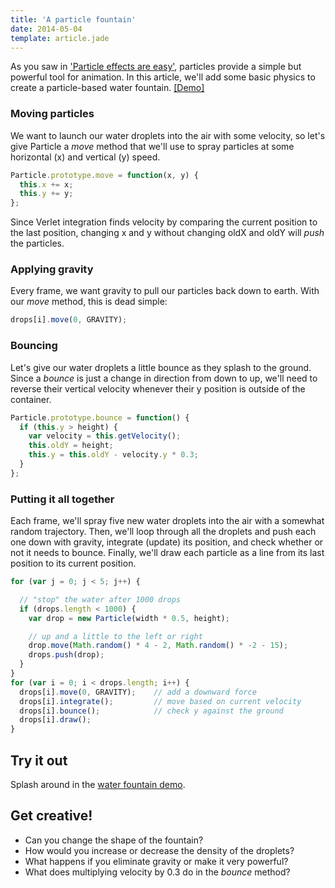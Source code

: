 ```yaml
---
title: 'A particle fountain'
date: 2014-05-04
template: article.jade
---
```


As you saw in ['Particle effects are easy'](/particle-effects-are-easy/),
particles provide a simple but powerful tool for animation.
In this article, we'll add some basic physics to create
a particle-based water fountain.
[ [Demo] ](/demos/particles2)

### Moving particles

We want to launch our water droplets into the air with some velocity,
so let's give Particle a *move* method that we'll use to spray particles
at some horizontal (x) and vertical (y) speed.

```js
Particle.prototype.move = function(x, y) {
  this.x += x;
  this.y += y;
};
```

Since Verlet integration finds velocity by comparing the current
position to the last position, changing x and y without changing oldX and oldY will *push*
the particles.

### Applying gravity

Every frame, we want gravity to pull our particles back down to earth.
With our *move* method, this is dead simple:

```js
drops[i].move(0, GRAVITY);
```

### Bouncing

Let's give our water droplets a little bounce as they splash to the ground.
Since a *bounce* is just a change in direction from down to up,
we'll need to reverse their vertical velocity whenever their y position
is outside of the container.

```js
Particle.prototype.bounce = function() {
  if (this.y > height) {
    var velocity = this.getVelocity();
    this.oldY = height;
    this.y = this.oldY - velocity.y * 0.3;
  }
};
```

### Putting it all together

Each frame, we'll spray five new water droplets into the air with
a somewhat random trajectory. Then, we'll loop through
all the droplets and push each one down with gravity, integrate (update) its position,
and check whether or not it needs to bounce.
Finally, we'll draw each particle as a line from its last position to its current position.

```js
for (var j = 0; j < 5; j++) {

  // "stop" the water after 1000 drops
  if (drops.length < 1000) {
    var drop = new Particle(width * 0.5, height);

    // up and a little to the left or right
    drop.move(Math.random() * 4 - 2, Math.random() * -2 - 15);
    drops.push(drop);
  }
}
for (var i = 0; i < drops.length; i++) {
  drops[i].move(0, GRAVITY);    // add a downward force
  drops[i].integrate();         // move based on current velocity
  drops[i].bounce();            // check y against the ground
  drops[i].draw();
}
```

## Try it out

Splash around in the [water fountain demo](/demos/particles2).

## Get creative!

- Can you change the shape of the fountain?
- How would you increase or decrease the density of the droplets?
- What happens if you eliminate gravity or make it very powerful?
- What does multiplying velocity by 0.3 do in the *bounce* method?
